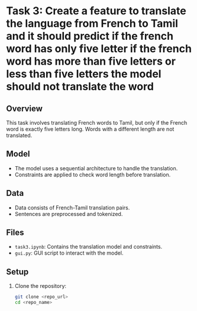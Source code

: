 # Task 3: Create a feature to translate the language from French to Tamil and it should predict if the french word has only five letter if the french word has more than five letters or less than five letters the model should not translate the word 


## Overview
This task involves translating French words to Tamil, but only if the French word is exactly five letters long. Words with a different length are not translated.

## Model
- The model uses a sequential architecture to handle the translation.
- Constraints are applied to check word length before translation.

## Data
- Data consists of French-Tamil translation pairs.
- Sentences are preprocessed and tokenized.

## Files
- `task3.ipynb`: Contains the translation model and constraints.
- `gui.py`: GUI script to interact with the model.

## Setup
1. Clone the repository:
   ```bash
   git clone <repo_url>
   cd <repo_name>